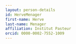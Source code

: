 ```yaml
---
layout: person-details
id: HerveMenager
first-name: Herve
last-name: Menager
affiliation: Institut Pasteur
orcid: 0000-0002-7552-1009
---
```

